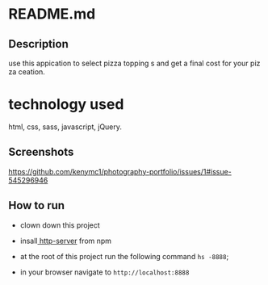 # README.md

## Description
use this appication to select pizza topping s and get a final cost for your pizza ceation.

# technology used
html, css, sass, javascript, jQuery.

## Screenshots
https://github.com/kenymc1/photography-portfolio/issues/1#issue-545296946


## How to run
* clown down this project
* insall[ http-server](https://www.npmjs.com/)
from npm
* at the root of this project run the following command `hs -8888`;

* in your browser navigate to `http://localhost:8888`
